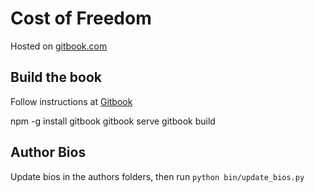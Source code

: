 # Cost of Freedom

Hosted on [gitbook.com](https://www.gitbook.com/book/costoffreedom/costoffreedom)

## Build the book

Follow instructions at [Gitbook](https://github.com/GitbookIO/gitbook)

  npm -g install gitbook
  gitbook serve
  gitbook build

## Author Bios

Update bios in the authors folders, then run ```python bin/update_bios.py```  
